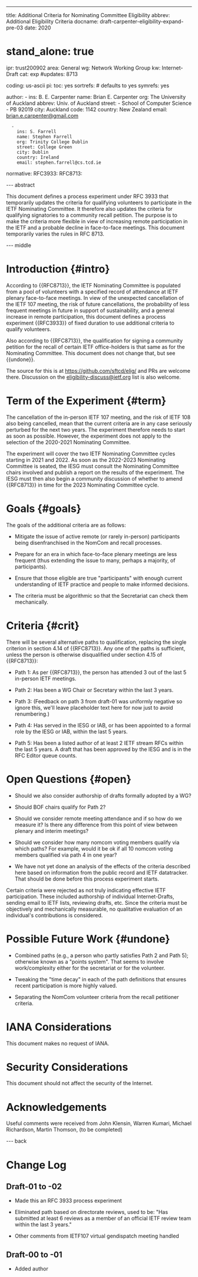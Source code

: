 ---
title: Additional Criteria for Nominating Committee Eligibility
abbrev: Additional Eligibility Criteria
docname: draft-carpenter-eligibility-expand-pre-03
date: 2020

# stand_alone: true

ipr: trust200902
area: General
wg: Network Working Group
kw: Internet-Draft
cat: exp
#updates: 8713

coding: us-ascii
pi:
  toc: yes
  sortrefs:   # defaults to yes
  symrefs: yes

author:
      -
        ins: B. E. Carpenter
        name: Brian E. Carpenter
        org: The University of Auckland
        abbrev: Univ. of Auckland
        street:
        - School of Computer Science
        - PB 92019
        city: Auckland
        code: 1142
        country: New Zealand
        email: brian.e.carpenter@gmail.com

      -
        ins: S. Farrell
        name: Stephen Farrell
        org: Trinity College Dublin
        street: College Green
        city: Dublin
        country: Ireland
        email: stephen.farrell@cs.tcd.ie

normative:
  RFC3933:
  RFC8713:

--- abstract

This document defines a process experiment under RFC 3933 that
temporarily updates the criteria for qualifying volunteers
to participate in the IETF Nominating Committee. It therefore
also updates the criteria for qualifying signatories to a
community recall petition. The purpose is to make the criteria
more flexible in view of increasing remote participation in the
IETF and a probable decline in face-to-face meetings. This
document temporarily varies the rules in RFC 8713.

--- middle

# Introduction        {#intro}

According to {{RFC8713}}, the IETF Nominating Committee is populated
from a pool of volunteers with a specified record of attendance at
IETF plenary face-to-face meetings. In view of the unexpected cancellation
of the IETF 107 meeting, the risk of future cancellations, the probability
of less frequent meetings in future in support of sustainability, and
a general increase in remote participation, this document defines a
process experiment {{RFC3933}} of fixed duration to use additional criteria to qualify
volunteers.

Also according to {{RFC8713}}, the qualification for signing a community
petition for the recall of certain IETF office-holders is that same as
for the Nominating Committee. This document does not change that, but
see {{undone}}.

The source for this is at https://github.com/sftcd/elig/ and PRs are welcome
there. Discussion on the eligibility-discuss@ietf.org list
is also welcome.

# Term of the Experiment {#term}

The cancellation of the in-person IETF 107 meeting, and the risk of IETF 108
also being cancelled, mean that the current criteria are in any case
seriously perturbed for the next two years. The experiment therefore
needs to start as soon as possible. However, the experiment does not apply
to the selection of the 2020-2021 Nominating Committee.

The experiment will cover the two IETF Nominating Committee cycles starting
in 2021 and 2022. As soon as the 2022-2023 Nominating Committee is seated,
the IESG must consult the Nominating Committee chairs involved and publish a
report on the results of the experiment. The IESG must then also begin a community
discussion of whether to amend {{RFC8713}} in time for the 2023 Nominating
Committee cycle.

# Goals        {#goals}

The goals of the additional criteria are as follows:

- Mitigate the issue of active remote (or rarely in-person) participants being disenfranchised in the NomCom and recall processes.

- Prepare for an era in which face-to-face plenary meetings are less frequent (thus extending the issue to many, perhaps a majority, of participants).

- Ensure that those eligible are true "participants" with enough current understanding of IETF practice and people to make informed decisions.

- The criteria must be algorithmic so that the Secretariat can check them mechanically.


# Criteria     {#crit}

There will be several alternative paths to qualification, replacing the single criterion in section 4.14 of {{RFC8713}}. Any one of the paths is sufficient, unless the person is otherwise disqualified under section 4.15 of {{RFC8713}}:

- Path 1: As per {{RFC8713}}, the person has attended 3 out of the last 5 in-person IETF meetings. 

- Path 2: Has been a WG Chair or Secretary within the last 3 years.

- Path 3: (Feedback on path 3 from draft-01 was uniformly negative so ignore this, we'll leave placeholder text here for now just to avoid renumbering.)

- Path 4: Has served in the IESG or IAB, or has been appointed to a formal role by the IESG or IAB, within the last 5 years.

- Path 5: Has been a listed author of at least 2 IETF stream RFCs within the last 5 years. A draft that has been approved by the IESG and is in the RFC Editor queue counts.

# Open Questions {#open}

- Should we also consider authorship of drafts formally adopted by a WG? 

- Should BOF chairs qualify for Path 2?

- Should we consider remote meeting attendance and if so how do we measure it?
Is there any difference from this point of view between plenary and interim meetings?

- Should we consider how many nomcom voting members qualify via which paths? 
For example, would it be ok if all 10 nomcom voting members qualified via
path 4 in one year?

- We have not yet done an analysis of the effects of the criteria described
here based on information from the public record and IETF datatracker. 
That should be done before this process experiment starts.

Certain criteria were rejected as not truly indicating effective IETF participation.
These included authorship of individual Internet-Drafts, sending email to IETF lists,
reviewing drafts,
etc. Since the criteria must be objectively and mechanically measurable, no 
qualitative evaluation of an individual's contributions is considered. 

# Possible Future Work {#undone}

- Combined paths (e.g., a person who partly satisfies Path 2 and Path 5);
otherwise known as a "points system". That seems to involve work/complexity either
for the secretariat or for the volunteer.

- Tweaking the "time decay" in each of the path definitions that ensures
recent participation is more highly valued.

- Separating the NomCom volunteer criteria from the recall petitioner criteria.

# IANA Considerations

This document makes no request of IANA.

# Security Considerations

This document should not affect the security of the Internet.

# Acknowledgements

Useful comments were received from John Klensin, Warren Kumari, Michael Richardson, Martin Thomson, (to be completed)


--- back

# Change Log

## Draft-01 to -02

- Made this an RFC 3933 process experiment

- Eliminated path based on directorate reviews, used to be: "Has submitted at
  least 6 reviews as a member of an official IETF review team within the last 3
  years."

- Other comments from IETF107 virtual gendispatch meeting handled

## Draft-00 to -01

- Added author


